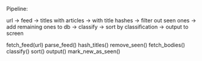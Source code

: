 Pipeline:

url -> feed -> titles with articles -> with title hashes
 -> filter out seen ones -> add remaining ones to db
 -> classify -> sort by classification -> output to screen

fetch_feed(url)
parse_feed()
hash_titles()
remove_seen()
fetch_bodies()
classify()
sort()
output()
mark_new_as_seen()
